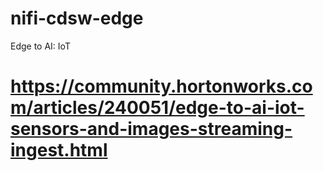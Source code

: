# nifi-cdsw-edge
Edge to AI:   IoT 

# https://community.hortonworks.com/articles/240051/edge-to-ai-iot-sensors-and-images-streaming-ingest.html
